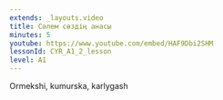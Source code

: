 ```yaml
---
extends: _layouts.video
title: Сәлем сөздің анасы
minutes: 5
youtube: https://www.youtube.com/embed/HAF9Dbi2SHM
lessonId: CYR_A1_2_lesson
level: A1
---
```

Ormekshi, kumurska, karlygash